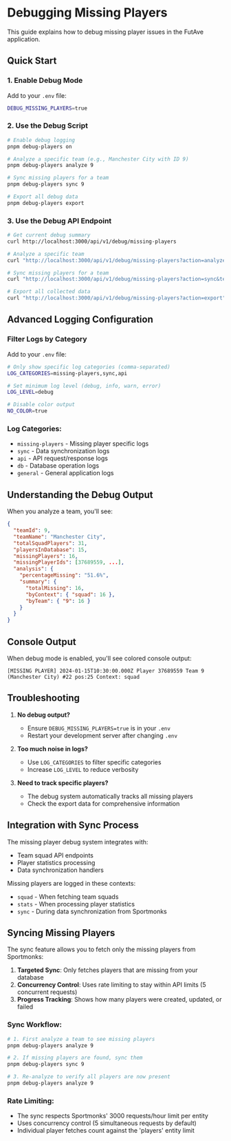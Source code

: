 # Debugging Missing Players

This guide explains how to debug missing player issues in the FutAve application.

## Quick Start

### 1. Enable Debug Mode

Add to your `.env` file:
```bash
DEBUG_MISSING_PLAYERS=true
```

### 2. Use the Debug Script

```bash
# Enable debug logging
pnpm debug-players on

# Analyze a specific team (e.g., Manchester City with ID 9)
pnpm debug-players analyze 9

# Sync missing players for a team
pnpm debug-players sync 9

# Export all debug data
pnpm debug-players export
```

### 3. Use the Debug API Endpoint

```bash
# Get current debug summary
curl http://localhost:3000/api/v1/debug/missing-players

# Analyze a specific team
curl "http://localhost:3000/api/v1/debug/missing-players?action=analyze&teamId=9"

# Sync missing players for a team
curl "http://localhost:3000/api/v1/debug/missing-players?action=sync&teamId=9"

# Export all collected data
curl "http://localhost:3000/api/v1/debug/missing-players?action=export" > missing-players.json
```

## Advanced Logging Configuration

### Filter Logs by Category

Add to your `.env` file:
```bash
# Only show specific log categories (comma-separated)
LOG_CATEGORIES=missing-players,sync,api

# Set minimum log level (debug, info, warn, error)
LOG_LEVEL=debug

# Disable color output
NO_COLOR=true
```

### Log Categories:
- `missing-players` - Missing player specific logs
- `sync` - Data synchronization logs
- `api` - API request/response logs
- `db` - Database operation logs
- `general` - General application logs

## Understanding the Debug Output

When you analyze a team, you'll see:
```json
{
  "teamId": 9,
  "teamName": "Manchester City",
  "totalSquadPlayers": 31,
  "playersInDatabase": 15,
  "missingPlayers": 16,
  "missingPlayerIds": [37689559, ...],
  "analysis": {
    "percentageMissing": "51.6%",
    "summary": {
      "totalMissing": 16,
      "byContext": { "squad": 16 },
      "byTeam": { "9": 16 }
    }
  }
}
```

## Console Output

When debug mode is enabled, you'll see colored console output:
```
[MISSING PLAYER] 2024-01-15T10:30:00.000Z Player 37689559 Team 9 (Manchester City) #22 pos:25 Context: squad
```

## Troubleshooting

1. **No debug output?**
   - Ensure `DEBUG_MISSING_PLAYERS=true` is in your `.env`
   - Restart your development server after changing `.env`

2. **Too much noise in logs?**
   - Use `LOG_CATEGORIES` to filter specific categories
   - Increase `LOG_LEVEL` to reduce verbosity

3. **Need to track specific players?**
   - The debug system automatically tracks all missing players
   - Check the export data for comprehensive information

## Integration with Sync Process

The missing player debug system integrates with:
- Team squad API endpoints
- Player statistics processing
- Data synchronization handlers

Missing players are logged in these contexts:
- `squad` - When fetching team squads
- `stats` - When processing player statistics
- `sync` - During data synchronization from Sportmonks

## Syncing Missing Players

The sync feature allows you to fetch only the missing players from Sportmonks:

1. **Targeted Sync**: Only fetches players that are missing from your database
2. **Concurrency Control**: Uses rate limiting to stay within API limits (5 concurrent requests)
3. **Progress Tracking**: Shows how many players were created, updated, or failed

### Sync Workflow:
```bash
# 1. First analyze a team to see missing players
pnpm debug-players analyze 9

# 2. If missing players are found, sync them
pnpm debug-players sync 9

# 3. Re-analyze to verify all players are now present
pnpm debug-players analyze 9
```

### Rate Limiting:
- The sync respects Sportmonks' 3000 requests/hour limit per entity
- Uses concurrency control (5 simultaneous requests by default)
- Individual player fetches count against the 'players' entity limit